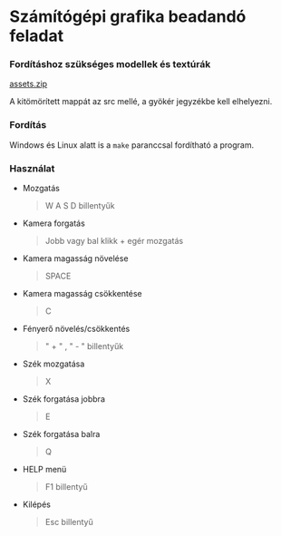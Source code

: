 # Számítógépi grafika beadandó feladat

### Fordításhoz szükséges modellek és textúrák

[assets.zip](https://diakoffice-my.sharepoint.com/:u:/g/personal/makszimuslevente_sulid_hu/EcDQ1jbDtLJGke3aeitLu3kB0cZUDvBYfsrpLyTETFTRLg?e=BzcTI6)


A kitömörített mappát az src mellé, a gyökér jegyzékbe kell elhelyezni.

### Fordítás

Windows és Linux alatt is a `make` paranccsal fordítható a program.

### Használat

- Mozgatás
	>W A S D billentyűk
- Kamera forgatás
	>Jobb vagy bal klikk + egér mozgatás
- Kamera magasság növelése
	>SPACE
- Kamera magasság csökkentése
	>C
- Fényerő növelés/csökkentés
	> " + " , " - " billentyűk
- Szék mozgatása
	>X
- Szék forgatása jobbra
	>E
- Szék forgatása balra
	>Q
- HELP menü
	>F1 billentyű
- Kilépés
	>Esc billentyű
